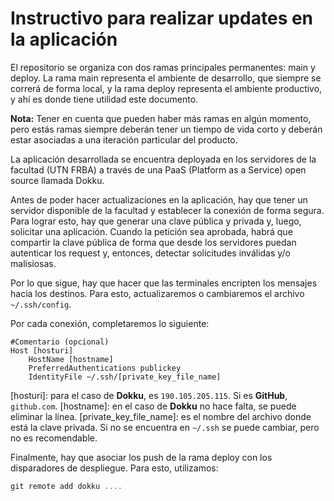 # Instructivo para realizar updates en la aplicación
El repositorio se organiza con dos ramas principales permanentes: main y deploy. La rama main representa el ambiente de desarrollo, que siempre se correrá de forma local, y la rama deploy representa el ambiente productivo, y ahí es donde tiene utilidad este documento.

__Nota:__ Tener en cuenta que pueden haber más ramas en algún momento, pero estás ramas siempre deberán tener un tiempo de vida corto y deberán estar asociadas a una iteración particular del producto.

La aplicación desarrollada se encuentra deployada en los servidores de la facultad (UTN FRBA) a través de una PaaS (Platform as a Service) open source llamada Dokku.

Antes de poder hacer actualizaciones en la aplicación, hay que tener un servidor disponible de la facultad y establecer la conexión de forma segura. Para lograr esto, hay que generar una clave pública y privada y, luego, solicitar una aplicación. Cuando la petición sea aprobada, habrá que compartir la clave pública de forma que desde los servidores puedan autenticar los request y, entonces, detectar solicitudes inválidas y/o malisiosas.

Por lo que sigue, hay que hacer que las terminales encripten los mensajes hacia los destinos. Para esto, actualizaremos o cambiaremos el archivo ```~/.ssh/config```.

Por cada conexión, completaremos lo siguiente:
~~~
#Comentario (opcional)
Host [hosturi]
    HostName [hostname]
	PreferredAuthentications publickey
	IdentityFile ~/.ssh/[private_key_file_name]
~~~

[hosturi]: para el caso de __Dokku__, es `190.105.205.115`. Si es __GitHub__, `github.com`.
[hostname]: en el caso de __Dokku__ no hace falta, se puede eliminar la línea.
[private_key_file_name]: es el nombre del archivo donde está la clave privada. Si no se encuentra en `~/.ssh` se puede cambiar, pero no es recomendable.

Finalmente, hay que asociar los push de la rama deploy con los disparadores de despliegue. Para esto, utilizamos:

```powershell
git remote add dokku ....
```